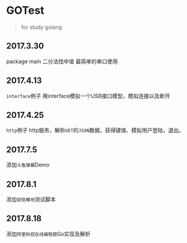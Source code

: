 # GOTest

> for study golang

## 2017.3.30

package main  二分法找中值 最简单的串口使用

## 2017.4.13

`interface`例子
用interface模拟一个USB接口模型，模拟连接以及断开

## 2017.4.25

`http`例子
http服务，解析`GET`的`JSON`数据，获得键值、模拟用户登陆，退出。

## 2017.7.5

添加`斗鱼弹幕`Demo

## 2017.8.1

添加`安防模块`测试脚本

## 2017.8.18

添加`阿里秋招在线编程题`Go实现及解析